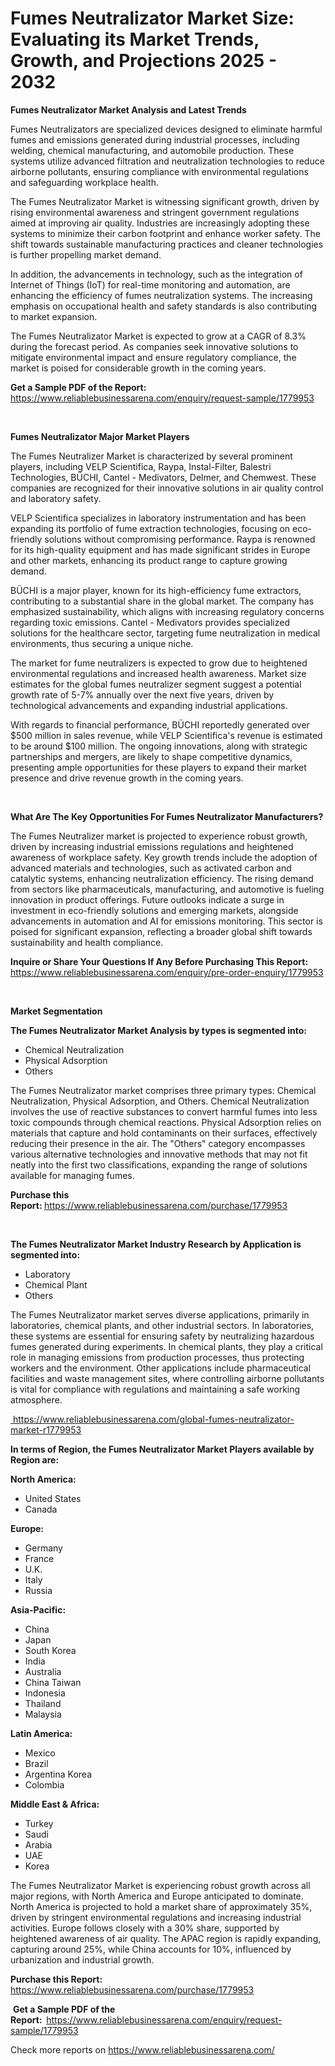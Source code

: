 <p><h1>Fumes Neutralizator Market Size: Evaluating its Market Trends, Growth, and Projections 2025 - 2032</h1></p><p><strong>Fumes Neutralizator Market Analysis and Latest Trends</strong></p>
<p><p>Fumes Neutralizators are specialized devices designed to eliminate harmful fumes and emissions generated during industrial processes, including welding, chemical manufacturing, and automobile production. These systems utilize advanced filtration and neutralization technologies to reduce airborne pollutants, ensuring compliance with environmental regulations and safeguarding workplace health. </p><p>The Fumes Neutralizator Market is witnessing significant growth, driven by rising environmental awareness and stringent government regulations aimed at improving air quality. Industries are increasingly adopting these systems to minimize their carbon footprint and enhance worker safety. The shift towards sustainable manufacturing practices and cleaner technologies is further propelling market demand.</p><p>In addition, the advancements in technology, such as the integration of Internet of Things (IoT) for real-time monitoring and automation, are enhancing the efficiency of fumes neutralization systems. The increasing emphasis on occupational health and safety standards is also contributing to market expansion. </p><p>The Fumes Neutralizator Market is expected to grow at a CAGR of 8.3% during the forecast period. As companies seek innovative solutions to mitigate environmental impact and ensure regulatory compliance, the market is poised for considerable growth in the coming years.</p></p>
<p><strong>Get a Sample PDF of the Report:&nbsp;</strong> <a href="https://www.reliablebusinessarena.com/enquiry/request-sample/1779953?utm_campaign=2769&utm_medium=2&utm_source=Github&utm_content=ia&utm_term=25032025&utm_id=fumes-neutralizator">https://www.reliablebusinessarena.com/enquiry/request-sample/1779953</a></p>
<p>&nbsp;</p>
<p><strong>Fumes Neutralizator Major Market Players</strong></p>
<p><p>The Fumes Neutralizer Market is characterized by several prominent players, including VELP Scientifica, Raypa, Instal-Filter, Balestri Technologies, BÜCHI, Cantel - Medivators, Delmer, and Chemwest. These companies are recognized for their innovative solutions in air quality control and laboratory safety.</p><p>VELP Scientifica specializes in laboratory instrumentation and has been expanding its portfolio of fume extraction technologies, focusing on eco-friendly solutions without compromising performance. Raypa is renowned for its high-quality equipment and has made significant strides in Europe and other markets, enhancing its product range to capture growing demand.</p><p>BÜCHI is a major player, known for its high-efficiency fume extractors, contributing to a substantial share in the global market. The company has emphasized sustainability, which aligns with increasing regulatory concerns regarding toxic emissions. Cantel - Medivators provides specialized solutions for the healthcare sector, targeting fume neutralization in medical environments, thus securing a unique niche.</p><p>The market for fume neutralizers is expected to grow due to heightened environmental regulations and increased health awareness. Market size estimates for the global fumes neutralizer segment suggest a potential growth rate of 5-7% annually over the next five years, driven by technological advancements and expanding industrial applications.</p><p>With regards to financial performance, BÜCHI reportedly generated over $500 million in sales revenue, while VELP Scientifica's revenue is estimated to be around $100 million. The ongoing innovations, along with strategic partnerships and mergers, are likely to shape competitive dynamics, presenting ample opportunities for these players to expand their market presence and drive revenue growth in the coming years.</p></p>
<p>&nbsp;</p>
<p><strong>What Are The Key Opportunities For Fumes Neutralizator Manufacturers?</strong></p>
<p><p>The Fumes Neutralizer market is projected to experience robust growth, driven by increasing industrial emissions regulations and heightened awareness of workplace safety. Key growth trends include the adoption of advanced materials and technologies, such as activated carbon and catalytic systems, enhancing neutralization efficiency. The rising demand from sectors like pharmaceuticals, manufacturing, and automotive is fueling innovation in product offerings. Future outlooks indicate a surge in investment in eco-friendly solutions and emerging markets, alongside advancements in automation and AI for emissions monitoring. This sector is poised for significant expansion, reflecting a broader global shift towards sustainability and health compliance.</p></p>
<p><strong>Inquire or Share Your Questions If Any Before Purchasing This Report:</strong> <a href="https://www.reliablebusinessarena.com/enquiry/pre-order-enquiry/1779953?utm_campaign=2769&utm_medium=2&utm_source=Github&utm_content=ia&utm_term=25032025&utm_id=fumes-neutralizator">https://www.reliablebusinessarena.com/enquiry/pre-order-enquiry/1779953</a></p>
<p>&nbsp;</p>
<p><strong>Market Segmentation</strong></p>
<p><strong>The Fumes Neutralizator Market Analysis by types is segmented into:</strong></p>
<p><ul><li>Chemical Neutralization</li><li>Physical Adsorption</li><li>Others</li></ul></p>
<p><p>The Fumes Neutralizator market comprises three primary types: Chemical Neutralization, Physical Adsorption, and Others. Chemical Neutralization involves the use of reactive substances to convert harmful fumes into less toxic compounds through chemical reactions. Physical Adsorption relies on materials that capture and hold contaminants on their surfaces, effectively reducing their presence in the air. The "Others" category encompasses various alternative technologies and innovative methods that may not fit neatly into the first two classifications, expanding the range of solutions available for managing fumes.</p></p>
<p><strong>Purchase this Report:&nbsp;</strong><a href="https://www.reliablebusinessarena.com/purchase/1779953?utm_campaign=2769&utm_medium=2&utm_source=Github&utm_content=ia&utm_term=25032025&utm_id=fumes-neutralizator">https://www.reliablebusinessarena.com/purchase/1779953</a></p>
<p>&nbsp;</p>
<p><strong>The Fumes Neutralizator Market Industry Research by Application is segmented into:</strong></p>
<p><ul><li>Laboratory</li><li>Chemical Plant</li><li>Others</li></ul></p>
<p><p>The Fumes Neutralizator market serves diverse applications, primarily in laboratories, chemical plants, and other industrial sectors. In laboratories, these systems are essential for ensuring safety by neutralizing hazardous fumes generated during experiments. In chemical plants, they play a critical role in managing emissions from production processes, thus protecting workers and the environment. Other applications include pharmaceutical facilities and waste management sites, where controlling airborne pollutants is vital for compliance with regulations and maintaining a safe working atmosphere.</p></p>
<p><a href="https://www.reliablebusinessarena.com/global-fumes-neutralizator-market-r1779953?utm_campaign=2769&utm_medium=2&utm_source=Github&utm_content=ia&utm_term=25032025&utm_id=fumes-neutralizator">&nbsp;https://www.reliablebusinessarena.com/global-fumes-neutralizator-market-r1779953</a></p>
<p><strong>In terms of Region, the Fumes Neutralizator Market Players available by Region are:</strong></p>
<p>
    <p> <strong> North America: </strong>
        <ul>
            <li>United States</li>
            <li>Canada</li>
        </ul>
        </p> 
    <p> <strong> Europe: </strong>
        <ul>
            <li>Germany</li>
            <li>France</li>
            <li>U.K.</li>
            <li>Italy</li>
            <li>Russia</li>
        </ul>
        </p> 
    <p> <strong> Asia-Pacific: </strong>
        <ul>
            <li>China</li>
            <li>Japan</li>
            <li>South Korea</li>
            <li>India</li>
            <li>Australia</li>
            <li>China Taiwan</li>
            <li>Indonesia</li>
            <li>Thailand</li>
            <li>Malaysia</li>
        </ul>
        </p> 
    <p> <strong> Latin America: </strong>
        <ul>
            <li>Mexico</li>
            <li>Brazil</li>
            <li>Argentina Korea</li>
            <li>Colombia</li>
        </ul>
        </p> 
    <p> <strong> Middle East & Africa: </strong>
        <ul>
            <li>Turkey</li>
            <li>Saudi</li>
            <li>Arabia</li>
            <li>UAE</li>
            <li>Korea</li>
        </ul>
    </p>
    </p>
<p><p>The Fumes Neutralizator Market is experiencing robust growth across all major regions, with North America and Europe anticipated to dominate. North America is projected to hold a market share of approximately 35%, driven by stringent environmental regulations and increasing industrial activities. Europe follows closely with a 30% share, supported by heightened awareness of air quality. The APAC region is rapidly expanding, capturing around 25%, while China accounts for 10%, influenced by urbanization and industrial growth.</p></p>
<p><strong>Purchase this Report: </strong><a href="https://www.reliablebusinessarena.com/purchase/1779953?utm_campaign=2769&utm_medium=2&utm_source=Github&utm_content=ia&utm_term=25032025&utm_id=fumes-neutralizator">https://www.reliablebusinessarena.com/purchase/1779953</a></p>
<p>&nbsp;<strong>Get a Sample PDF of the Report:&nbsp;&nbsp;</strong><a href="https://www.reliablebusinessarena.com/enquiry/request-sample/1779953?utm_campaign=2769&utm_medium=2&utm_source=Github&utm_content=ia&utm_term=25032025&utm_id=fumes-neutralizator">https://www.reliablebusinessarena.com/enquiry/request-sample/1779953</a></p>
<p><strong></strong></p>
<p>Check more reports on <a href="https://www.reliablebusinessarena.com/?utm_campaign=2769&utm_medium=2&utm_source=Github&utm_content=ia&utm_term=25032025&utm_id=fumes-neutralizator">https://www.reliablebusinessarena.com/</a></p>